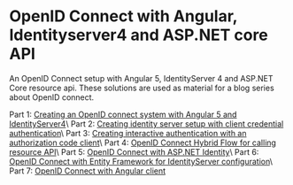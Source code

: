 # OpenID Connect with Angular, Identityserver4 and ASP.NET core API
An OpenID Connect setup with Angular 5, IdentityServer 4 and ASP.NET Core resource api.
These solutions are used as material for a blog series about OpenID connect.

Part 1: [Creating an OpenID connect system with Angular 5 and IdentityServer4](https://christianlydemann.com/creating-an-openid-connect-system-with-angular-5-and-identityserver4-oidc-part-1/)\\
Part 2: [Creating identity server setup with client credential authentication](https://christianlydemann.com/creating-identity-server-setup-with-client-credential-authentication-oidc-part-2/)\\
Part 3: [Creating interactive authentication with an authorization code client](https://christianlydemann.com/openid-connect-interactive-authentication-with-authorization-code-flow-oidc-part-3/)\\
Part 4: [OpenID Connect Hybrid Flow for calling resource API](https://christianlydemann.com/openid-connect-hybrid-flow-for-calling-resource-api-oidc-part-4/)\\
Part 5: [OpenID Connect with ASP.NET Identity](https://christianlydemann.com/openid-connect-with-identityserver-and-asp-net-core-identity-oidc-part-5/)\\
Part 6: [OpenID Connect with Entity Framework for IdentityServer configuration](https://christianlydemann.com/configure-identityserver-with-entity-framework-oidc-part-6/)\\
Part 7: [OpenID Connect with Angular client](https://christianlydemann.com/openid-connect-with-angular-5-oidc-part-7/)
